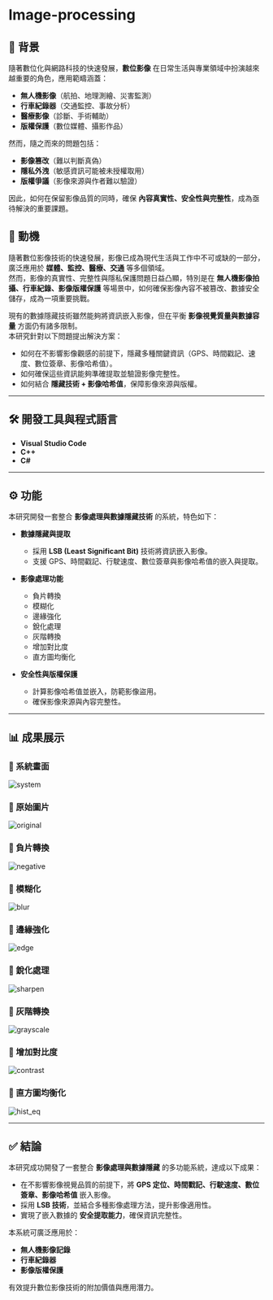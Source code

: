 # Image-processing

## 📌 背景
隨著數位化與網路科技的快速發展，**數位影像** 在日常生活與專業領域中扮演越來越重要的角色，應用範疇涵蓋：  
- **無人機影像**（航拍、地理測繪、災害監測）  
- **行車紀錄器**（交通監控、事故分析）  
- **醫療影像**（診斷、手術輔助）  
- **版權保護**（數位媒體、攝影作品）  

然而，隨之而來的問題包括：  
- **影像篡改**（難以判斷真偽）  
- **隱私外洩**（敏感資訊可能被未授權取用）  
- **版權爭議**（影像來源與作者難以驗證）  

因此，如何在保留影像品質的同時，確保 **內容真實性、安全性與完整性**，成為亟待解決的重要課題。  

## 🎯 動機
隨著數位影像技術的快速發展，影像已成為現代生活與工作中不可或缺的一部分，廣泛應用於 **媒體、監控、醫療、交通** 等多個領域。  
然而，影像的真實性、完整性與隱私保護問題日益凸顯，特別是在 **無人機影像拍攝、行車紀錄、影像版權保護** 等場景中，如何確保影像內容不被篡改、數據安全儲存，成為一項重要挑戰。  

現有的數據隱藏技術雖然能夠將資訊嵌入影像，但在平衡 **影像視覺質量與數據容量** 方面仍有諸多限制。  
本研究針對以下問題提出解決方案：  
- 如何在不影響影像觀感的前提下，隱藏多種關鍵資訊（GPS、時間戳記、速度、數位簽章、影像哈希值）。  
- 如何確保這些資訊能夠準確提取並驗證影像完整性。  
- 如何結合 **隱藏技術 + 影像哈希值**，保障影像來源與版權。  

---

## 🛠 開發工具與程式語言
- **Visual Studio Code**  
- **C++**  
- **C#**  

---

## ⚙️ 功能
本研究開發一套整合 **影像處理與數據隱藏技術** 的系統，特色如下：  

- **數據隱藏與提取**
  - 採用 **LSB (Least Significant Bit)** 技術將資訊嵌入影像。  
  - 支援 GPS、時間戳記、行駛速度、數位簽章與影像哈希值的嵌入與提取。  

- **影像處理功能**
  - 負片轉換  
  - 模糊化  
  - 邊緣強化  
  - 銳化處理  
  - 灰階轉換  
  - 增加對比度  
  - 直方圖均衡化  

- **安全性與版權保護**
  - 計算影像哈希值並嵌入，防範影像盜用。  
  - 確保影像來源與內容完整性。  

---

## 📊 成果展示

### 🔹 系統畫面
![system](data0.png)

### 🔹 原始圖片
![original](data1.png)

### 🔹 負片轉換
![negative](negative.png)

### 🔹 模糊化
![blur](blur.png)

### 🔹 邊緣強化
![edge](edge.png)

### 🔹 銳化處理
![sharpen](sharpen.png)

### 🔹 灰階轉換
![grayscale](grayscale.png)

### 🔹 增加對比度
![contrast](contrast.png)

### 🔹 直方圖均衡化
![hist_eq](hist_eq.png)

---

## ✅ 結論
本研究成功開發了一套整合 **影像處理與數據隱藏** 的多功能系統，達成以下成果：  
- 在不影響影像視覺品質的前提下，將 **GPS 定位、時間戳記、行駛速度、數位簽章、影像哈希值** 嵌入影像。  
- 採用 **LSB 技術**，並結合多種影像處理方法，提升影像適用性。  
- 實現了嵌入數據的 **安全提取能力**，確保資訊完整性。  

本系統可廣泛應用於：  
- **無人機影像記錄**  
- **行車紀錄器**  
- **影像版權保護**  

有效提升數位影像技術的附加價值與應用潛力。  

